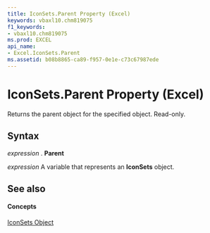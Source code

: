 ```yaml
---
title: IconSets.Parent Property (Excel)
keywords: vbaxl10.chm819075
f1_keywords:
- vbaxl10.chm819075
ms.prod: EXCEL
api_name:
- Excel.IconSets.Parent
ms.assetid: b08b8865-ca89-f957-0e1e-c73c67987ede
---
```



# IconSets.Parent Property (Excel)

Returns the parent object for the specified object. Read-only.


## Syntax

 _expression_ . **Parent**

 _expression_ A variable that represents an **IconSets** object.


## See also


#### Concepts


[IconSets Object](iconsets-object-excel.md)

